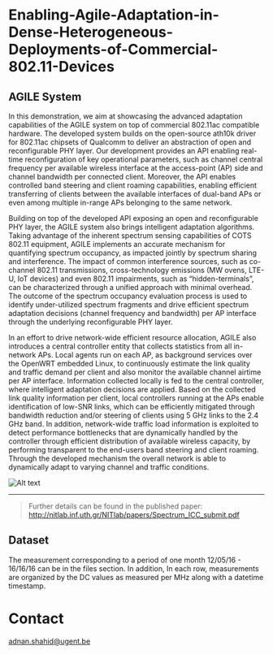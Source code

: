 # Enabling-Agile-Adaptation-in-Dense-Heterogeneous-Deployments-of-Commercial-802.11-Devices 
## AGILE System 
In this demonstration, we aim at showcasing the advanced adaptation capabilities of the AGILE
system on top of commercial 802.11ac compatible hardware. The developed system builds on the
open-source ath10k driver for 802.11ac chipsets of Qualcomm to deliver an abstraction of open
and reconfigurable PHY layer. Our development provides an API enabling real-time reconfiguration
of key operational parameters, such as channel central frequency per available wireless interface at
the access-point (AP) side and channel bandwidth per connected client. Moreover, the API enables
controlled band steering and client roaming capabilities, enabling efficient transferring of clients
between the available interfaces of dual-band APs or even among multiple in-range APs belonging to
the same network.

Building on top of the developed API exposing an open and reconfigurable PHY layer, the AGILE
system also brings intelligent adaptation algorithms. Taking advantage of the inherent spectrum
sensing capabilities of COTS 802.11 equipment, AGILE implements an accurate mechanism for
quantifying spectrum occupancy, as impacted jointly by spectrum sharing and interference. The
impact of common interference sources, such as co-channel 802.11 transmissions, cross-technology
emissions (MW ovens, LTE-U, IoT devices) and even 802.11 impairments, such as “hidden-terminals”,
can be characterized through a unified approach with minimal overhead. The outcome of the
spectrum occupancy evaluation process is used to identify under-utilized spectrum fragments and
drive efficient spectrum adaptation decisions (channel frequency and bandwidth) per AP interface
through the underlying reconfigurable PHY layer.

In an effort to drive network-wide efficient resource allocation, AGILE also introduces a central
controller entity that collects statistics from all in-network APs. Local agents run on each AP, as
background services over the OpenWRT embedded Linux, to continuously estimate the link
quality and traffic demand per client and also monitor the available channel airtime per AP interface.
Information collected locally is fed to the central controller, where intelligent adaptation decisions
are applied. Based on the collected link quality information per client, local controllers running at the
APs enable identification of low-SNR links, which can be efficiently mitigated through bandwidth
reduction and/or steering of clients using 5 GHz links to the 2.4 GHz band. In addition, network-wide
traffic load information is exploited to detect performance bottlenecks that are dynamically handled
by the controller through efficient distribution of available wireless capacity, by performing
transparent to the end-users band steering and client roaming. Through the developed mechanism
the overall network is able to dynamically adapt to varying channel and traffic conditions.

![Alt text](https://user-images.githubusercontent.com/24733570/31709158-6cfa87e6-b3f1-11e7-9b58-20272b1762ed.jpg)

---
>Further details can be found in the published paper: http://nitlab.inf.uth.gr/NITlab/papers/Spectrum_ICC_submit.pdf

## Dataset
The measurement corresponding to a period of one month 12/05/16 - 16/16/16 can be in the files section. In addition, In each row, measurements are organized by the DC values as measured per MHz along with a datetime timestamp.

# Contact
adnan.shahid@ugent.be
